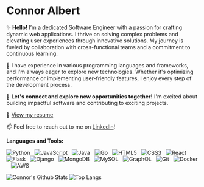 # Connor Albert

✨ **Hello!** I’m a dedicated Software Engineer with a passion for crafting dynamic web applications. I thrive on solving complex problems and elevating user experiences through innovative solutions. My journey is fueled by collaboration with cross-functional teams and a commitment to continuous learning.

🌟 I have experience in various programming languages and frameworks, and I'm always eager to explore new technologies. Whether it's optimizing performance or implementing user-friendly features, I enjoy every step of the development process.

🚀 **Let's connect and explore new opportunities together!** I'm excited about building impactful software and contributing to exciting projects.

📄 [View my resume](https://docs.google.com/document/d/13CZ86zDBHa8xwvt43EK7LL-Biyy9Sz0LR_XiHy37iKo/edit?hl=en&pli=1#heading=h.z4e6pfsfqi1m)

📫 Feel free to reach out to me on [LinkedIn](https://www.linkedin.com/in/connoralbert/)!



**Languages and Tools:** 

![Python](https://img.shields.io/badge/-Python-black?logo=Python&style=social)&nbsp;&nbsp;
![JavaScript](https://img.shields.io/badge/-JavaScript-black?logo=javascript&style=social)&nbsp;&nbsp;
![Java](https://img.shields.io/badge/-Java-black?logo=java&style=social)&nbsp;&nbsp;
![Go](https://img.shields.io/badge/-Go-black?logo=go&style=social)&nbsp;&nbsp;
![HTML5](https://img.shields.io/badge/-HTML5-black?logo=html5&style=social)&nbsp;&nbsp;
![CSS3](https://img.shields.io/badge/-CSS3-black?logo=css3&style=social)&nbsp;&nbsp;
![React](https://img.shields.io/badge/-React-black?logo=react&style=social)&nbsp;&nbsp;
![Flask](https://img.shields.io/badge/-Flask-black?logo=flask&style=social)&nbsp;&nbsp;
![Django](https://img.shields.io/badge/-Django-black?logo=django&style=social)&nbsp;&nbsp;
![MongoDB](https://img.shields.io/badge/-MongoDB-black?logo=mongodb&style=social)&nbsp;&nbsp;
![MySQL](https://img.shields.io/badge/-MySQL-black?logo=mysql&style=social)&nbsp;&nbsp;
![GraphQL](https://img.shields.io/badge/-GraphQL-black?logo=graphql&style=social)&nbsp;&nbsp;
![Git](https://img.shields.io/badge/-Git-black?logo=git&style=social)&nbsp;&nbsp;
![Docker](https://img.shields.io/badge/-Docker-black?logo=docker&style=social)&nbsp;&nbsp;
![AWS](https://img.shields.io/badge/-AWS-black?logo=amazon&style=social)&nbsp;&nbsp;






![Connor's Github Stats](https://github-readme-stats.vercel.app/api?username=ConnorAlbert&count_private=true&show_icons=true&include_all_commits=true)
![Top Langs](https://github-readme-stats.vercel.app/api/top-langs/?username=ConnorAlbert&hide=TeX&layout=compact)
